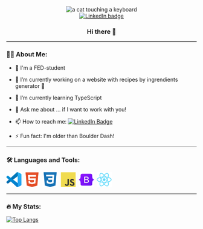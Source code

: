 

<div align="center">
  <img src="https://media.giphy.com/media/M4NykXxUE0HAcK7UJ6/giphy.gif" alt="a cat touching a keyboard" width="200" />
<div id="badges">
  <a href="https://www.linkedin.com/in/anna-agnieszka-wojtowicz/">
  <img src="https://img.shields.io/badge/-LinkedIn-blue?logo=linkedin&logoColor=white&style=flat-square" alt="LinkedIn badge" /></a>
  </div>
  
  ### Hi there 👋
</div>

---

### 👩‍💻 About Me:
- 💪 I'm a FED-student
- 🔭 I’m currently working on a website with recipes by ingrendients generator 🍜
- 🌱 I’m currently learning TypeScript
- 💬 Ask me about ... if I want to work with you! 
- 📫 How to reach me: [![LinkedIn Badge](https://img.shields.io/badge/-LinkedIn-blue?logo=linkedin&logoColor=white&style=flat-square)](https://www.linkedin.com/in/anna-agnieszka-wojtowicz/)

- ⚡ Fun fact: I'm older than Boulder Dash!

---

### 🛠️ Languages and Tools:
<div>
  <img src="https://github.com/devicons/devicon/blob/master/icons/vscode/vscode-original.svg" title="vscode" alt="vscode" width="40" height="40" />&nbsp;
  <img src="https://github.com/devicons/devicon/blob/master/icons/html5/html5-plain.svg" title="html" alt="html" width="40" height="40" />&nbsp;
  <img src="https://github.com/devicons/devicon/blob/master/icons/css3/css3-plain.svg" title="css" alt="css" width="40" height="40" />&nbsp;
  <img src="https://github.com/devicons/devicon/blob/master/icons/javascript/javascript-original.svg" title="java script" alt="java script" width="40" height="40" />&nbsp;
  <img src="https://github.com/devicons/devicon/blob/master/icons/bootstrap/bootstrap-original.svg" title="bootstrap" alt="bootstrap" width="40" height="40" />&nbsp;
  <img src="https://github.com/devicons/devicon/blob/master/icons/react/react-original.svg" title="react" alt="react" width="40" height="40" />&nbsp;
</div>

---

### 🔥 My Stats:
[![Top Langs](https://github-readme-stats.vercel.app/api/top-langs/?username=AnnaAWojtowicz&layout=compact&theme=vision-friendly-dark)](https://github.com/anuraghazra/github-readme-stats)
